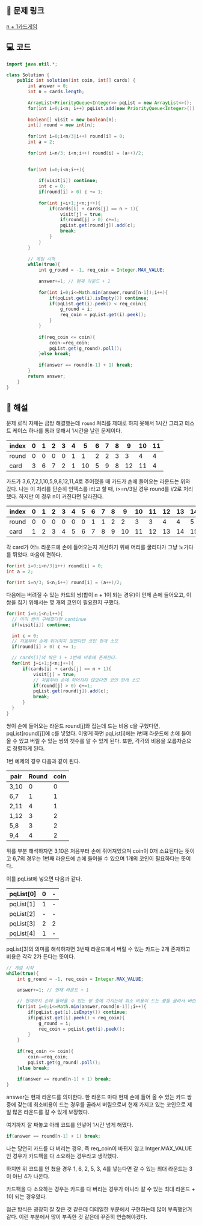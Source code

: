## 🔗 문제 링크
[n + 1카드게임](https://school.programmers.co.kr/learn/courses/30/lessons/258707)

## 💻 코드
```java
import java.util.*;

class Solution {
    public int solution(int coin, int[] cards) {
        int answer = 0;
        int n = cards.length;
        
        ArrayList<PriorityQueue<Integer>> pqList = new ArrayList<>();
        for(int i=0;i<n; i++) pqList.add(new PriorityQueue<Integer>());
        
        boolean[] visit = new boolean[n];
        int[] round = new int[n];
        
        for(int i=0;i<n/3|i++) round[i] = 0;
        int a = 2;
        
        for(int i=n/3; i<n;i++) round[i] = (a++)/2;
        
        
        for(int i=0;i<n;i++){

            if(visit[i]) continue;
            int c = 0;
            if(round[i] > 0) c += 1;
            
            for(int j=i+1;j<n;j++){
                if(cards[i] + cards[j] == n + 1){
                    visit[j] = true;
                    if(round[j] > 0) c+=1;
                    pqList.get(round[j]).add(c);
                    break;
                }
            }
        }
        
        // 게임 시작
        while(true){
            int g_round = -1, req_coin = Integer.MAX_VALUE;
            
            answer+=1; // 현재 라운드 + 1
            
            for(int i=0;i<=Math.min(answer,round[n-1]);i++){
                if(pqList.get(i).isEmpty()) continue;
                if(pqList.get(i).peek() < req_coin){
                    g_round = i;
                    req_coin = pqList.get(i).peek();
                }
            }
            
            if(req_coin <= coin){
                coin-=req_coin;
                pqList.get(g_round).poll();
            }else break;
            
            if(answer == round[n-1] + 1) break;
        }
        return answer;
    }
}
```

## 📝 해설

문제 로직 자체는 금방 해결했는데 `round` 처리를 제대로 하지 못해서 1시간 그리고 테스트 케이스 하나를 통과 못해서 1시간을 날린 문제이다.

|index|0|1|2|3|4|5|6|7|8|9|10|11|
|---|---|----|---|----|---|----|---|----|---|----|---|----|
|round|0|0|0|0|1|1|2|2|3|3|4|4|
|card|3|6|7|2|1|10|5|9|8|12|11|4|

카드가 3,6,7,2,1,10,5,9,8,12,11,4로 주어졌을 때 카드가 손에 들어오는 라운드는 위와 갔다. 나는 이 처리를 단순히 인덱스를 i라고 할 때, i>=n/3일 경우 round를 i/2로 처리했다. 하지만 이 경우 n이 커진다면 달라진다.

|index|0|1|2|3|4|5|6|7|8|9|10|11|12|13|14|15|16|17|
|---|---|----|---|----|---|----|---|---|---|---|---|---|---|---|---|---|---|---|
|round|0|0|0|0|0|0|1|1|2|2|3|3|4|4|5|5|6|6|
|card|1|2|3|4|5|6|7|8|9|10|11|12|13|14|15|16|17|18|

각 card가 어느 라운드에 손에 들어오는지 계산하기 위해 머리를 굴리다가 그냥 노가다를 뛰었다. 마음이 편하다.

```java
for(int i=0;i<n/3|i++) round[i] = 0;
int a = 2;

for(int i=n/3; i<n;i++) round[i] = (a++)/2;
```

다음에는 버려질 수 있는 카드의 쌍(합이 n + 1이 되는 경우)이 언제 손에 들어오고, 이 쌍을 집기 위해서는 몇 개의 코인이 필요한지 구했다.

```java
for(int i=0;i<n;i++){
  // 이미 쌍이 구해졌다면 continue
  if(visit[i]) continue;

  int c = 0;
  // 처음부터 손에 쥐어지지 않았다면 코인 한개 소모
  if(round[i] > 0) c += 1;

  // cards[i]의 짝은 i + 1번째 이후에 존재한다.
  for(int j=i+1;j<n;j++){
      if(cards[i] + cards[j] == n + 1){
          visit[j] = true;
          // 처음부터 손에 쥐어지지 않았다면 코인 한개 소모
          if(round[j] > 0) c+=1;
          pqList.get(round[j]).add(c);
          break;
      }
  }
}
```
쌍이 손에 들어오는 라운드 round[j]와 집는데 드는 비용 c을 구했다면, pqList[round[j]]에 c를 넣었다.
이렇게 하면 pqList[i]에는 i번째 라운드에 손에 들어올 수 있고 버릴 수 있는 쌍의 갯수를 알 수 있게 된다. 또한, 각각의 비용을 오름차순으로 정렬하게 된다.

1번 예제의 경우 다음과 같이 된다.



|pair|Round|coin|
---|---|---
3,10|0|0
6,7|1|1
2,11|4|1
1,12|3|2
5,8|3|2
9,4|4|2

위를 부분 해석하자면 3,10은 처음부터 손에 쥐어져있으며 coin이 0개 소요된다는 뜻이고 6,7의 경우는 1번째 라운드에 손에 들어올 수 있으며 1개의 코인이 필요하다는 뜻이다.

이를 pqList에 넣으면 다음과 같다.

|pqList[0]|0|-|
|---|---|---|
pqList[1]|1|-|
pqList[2]|-|-|
pqList[3]|2|2|
pqList[4]|1|-|

pqList[3]의 의미를 해석하자면 3번째 라운드에서 버릴 수 있는 카드는 2개 존재하고 비용은 각각 2가 든다는 뜻이다.

```java
// 게임 시작
while(true){
    int g_round = -1, req_coin = Integer.MAX_VALUE;
    
    answer+=1; // 현재 라운드 + 1

    // 현재까지 손에 들어올 수 있는 쌍 중에 가지는데 최소 비용이 드는 쌍을 골라서 버린다.
    for(int i=0;i<=Math.min(answer,round[n-1]);i++){
        if(pqList.get(i).isEmpty()) continue;
        if(pqList.get(i).peek() < req_coin){
            g_round = i;
            req_coin = pqList.get(i).peek();
        }
    }
    
    if(req_coin <= coin){
        coin-=req_coin;
        pqList.get(g_round).poll();
    }else break;
    
    if(answer == round[n-1] + 1) break;
}
````

answer는 현재 라운드를 의미한다. 한 라운드 마다 현재 손에 들어 올 수 있는 카드 쌍 중에 갖는데 최소비용이 드는 경우를 골라서 버림으로써 현재 가지고 있는 코인으로 제일 많은 라운드를 갈 수 있게 보장했다.

여기까지 잘 짜놓고 아래 코드를 안넣어 1시간 넘게 해맸다.
```java
if(answer == round[n-1] + 1) break;
```
나는 당연히 카드를 다 버리는 경우, 즉 req_coin이 바뀌지 않고 Intger.MAX_VALUE인 경우가 카드팩을 다 소요하는 경우라고 생각했다.

하지만 위 코드를 안 쳤을 경우 1, 6, 2, 5, 3, 4를 넣는다면 갈 수 있는 최대 라운드는 3이 아닌 4가 나온다. 

카드팩을 다 소요하는 경우는 카드를 다 버리는 경우가 아니라 갈 수 있는 최대 라운드 + 1이 되는 경우였다.

접근 방식은 굉장히 잘 찾은 것 같은데 디테일한 부분에서 구현하는데 많이 부족했던거 같다. 이런 부분에서 많이 부족한 것 같은데 꾸준히 연습해야겠다.